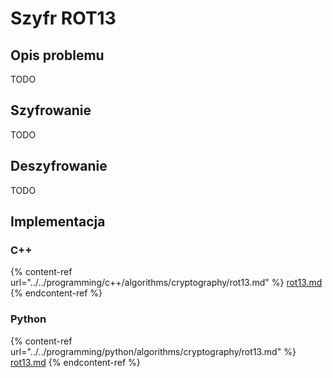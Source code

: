 # Szyfr ROT13

## Opis problemu

TODO

## Szyfrowanie

TODO

## Deszyfrowanie

TODO

## Implementacja

### C++

{% content-ref url="../../programming/c++/algorithms/cryptography/rot13.md" %}
[rot13.md](../../programming/c++/algorithms/cryptography/rot13.md)
{% endcontent-ref %}

### Python

{% content-ref url="../../programming/python/algorithms/cryptography/rot13.md" %}
[rot13.md](../../programming/python/algorithms/cryptography/rot13.md)
{% endcontent-ref %}
